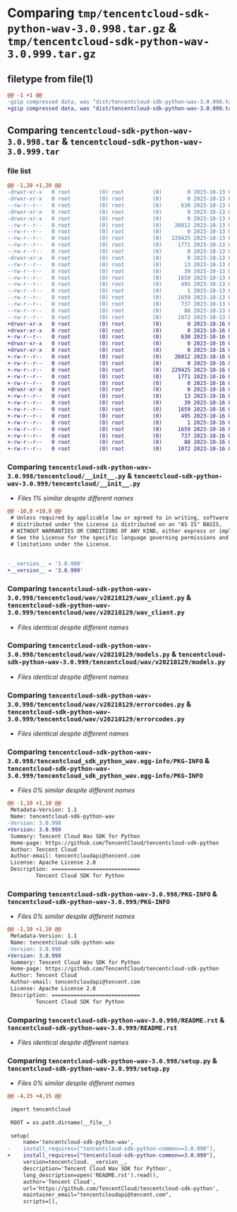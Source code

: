 # Comparing `tmp/tencentcloud-sdk-python-wav-3.0.998.tar.gz` & `tmp/tencentcloud-sdk-python-wav-3.0.999.tar.gz`

## filetype from file(1)

```diff
@@ -1 +1 @@
-gzip compressed data, was "dist/tencentcloud-sdk-python-wav-3.0.998.tar", last modified: Fri Oct 13 00:41:00 2023, max compression
+gzip compressed data, was "dist/tencentcloud-sdk-python-wav-3.0.999.tar", last modified: Mon Oct 16 00:39:50 2023, max compression
```

## Comparing `tencentcloud-sdk-python-wav-3.0.998.tar` & `tencentcloud-sdk-python-wav-3.0.999.tar`

### file list

```diff
@@ -1,20 +1,20 @@
-drwxr-xr-x   0 root         (0) root         (0)        0 2023-10-13 00:41:00.000000 tencentcloud-sdk-python-wav-3.0.998/
-drwxr-xr-x   0 root         (0) root         (0)        0 2023-10-13 00:41:00.000000 tencentcloud-sdk-python-wav-3.0.998/tencentcloud/
--rw-r--r--   0 root         (0) root         (0)      630 2023-10-13 00:41:00.000000 tencentcloud-sdk-python-wav-3.0.998/tencentcloud/__init__.py
-drwxr-xr-x   0 root         (0) root         (0)        0 2023-10-13 00:41:00.000000 tencentcloud-sdk-python-wav-3.0.998/tencentcloud/wav/
-drwxr-xr-x   0 root         (0) root         (0)        0 2023-10-13 00:41:00.000000 tencentcloud-sdk-python-wav-3.0.998/tencentcloud/wav/v20210129/
--rw-r--r--   0 root         (0) root         (0)    26012 2023-10-13 00:41:00.000000 tencentcloud-sdk-python-wav-3.0.998/tencentcloud/wav/v20210129/wav_client.py
--rw-r--r--   0 root         (0) root         (0)        0 2023-10-13 00:41:00.000000 tencentcloud-sdk-python-wav-3.0.998/tencentcloud/wav/v20210129/__init__.py
--rw-r--r--   0 root         (0) root         (0)   229425 2023-10-13 00:41:00.000000 tencentcloud-sdk-python-wav-3.0.998/tencentcloud/wav/v20210129/models.py
--rw-r--r--   0 root         (0) root         (0)     1771 2023-10-13 00:41:00.000000 tencentcloud-sdk-python-wav-3.0.998/tencentcloud/wav/v20210129/errorcodes.py
--rw-r--r--   0 root         (0) root         (0)        0 2023-10-13 00:41:00.000000 tencentcloud-sdk-python-wav-3.0.998/tencentcloud/wav/__init__.py
-drwxr-xr-x   0 root         (0) root         (0)        0 2023-10-13 00:41:00.000000 tencentcloud-sdk-python-wav-3.0.998/tencentcloud_sdk_python_wav.egg-info/
--rw-r--r--   0 root         (0) root         (0)       13 2023-10-13 00:41:00.000000 tencentcloud-sdk-python-wav-3.0.998/tencentcloud_sdk_python_wav.egg-info/top_level.txt
--rw-r--r--   0 root         (0) root         (0)       39 2023-10-13 00:41:00.000000 tencentcloud-sdk-python-wav-3.0.998/tencentcloud_sdk_python_wav.egg-info/requires.txt
--rw-r--r--   0 root         (0) root         (0)     1659 2023-10-13 00:41:00.000000 tencentcloud-sdk-python-wav-3.0.998/tencentcloud_sdk_python_wav.egg-info/PKG-INFO
--rw-r--r--   0 root         (0) root         (0)      495 2023-10-13 00:41:00.000000 tencentcloud-sdk-python-wav-3.0.998/tencentcloud_sdk_python_wav.egg-info/SOURCES.txt
--rw-r--r--   0 root         (0) root         (0)        1 2023-10-13 00:41:00.000000 tencentcloud-sdk-python-wav-3.0.998/tencentcloud_sdk_python_wav.egg-info/dependency_links.txt
--rw-r--r--   0 root         (0) root         (0)     1659 2023-10-13 00:41:00.000000 tencentcloud-sdk-python-wav-3.0.998/PKG-INFO
--rw-r--r--   0 root         (0) root         (0)      737 2023-10-13 00:41:00.000000 tencentcloud-sdk-python-wav-3.0.998/README.rst
--rw-r--r--   0 root         (0) root         (0)       88 2023-10-13 00:41:00.000000 tencentcloud-sdk-python-wav-3.0.998/setup.cfg
--rw-r--r--   0 root         (0) root         (0)     1072 2023-10-13 00:41:00.000000 tencentcloud-sdk-python-wav-3.0.998/setup.py
+drwxr-xr-x   0 root         (0) root         (0)        0 2023-10-16 00:39:50.000000 tencentcloud-sdk-python-wav-3.0.999/
+drwxr-xr-x   0 root         (0) root         (0)        0 2023-10-16 00:39:50.000000 tencentcloud-sdk-python-wav-3.0.999/tencentcloud/
+-rw-r--r--   0 root         (0) root         (0)      630 2023-10-16 00:39:50.000000 tencentcloud-sdk-python-wav-3.0.999/tencentcloud/__init__.py
+drwxr-xr-x   0 root         (0) root         (0)        0 2023-10-16 00:39:50.000000 tencentcloud-sdk-python-wav-3.0.999/tencentcloud/wav/
+drwxr-xr-x   0 root         (0) root         (0)        0 2023-10-16 00:39:50.000000 tencentcloud-sdk-python-wav-3.0.999/tencentcloud/wav/v20210129/
+-rw-r--r--   0 root         (0) root         (0)    26012 2023-10-16 00:39:50.000000 tencentcloud-sdk-python-wav-3.0.999/tencentcloud/wav/v20210129/wav_client.py
+-rw-r--r--   0 root         (0) root         (0)        0 2023-10-16 00:39:50.000000 tencentcloud-sdk-python-wav-3.0.999/tencentcloud/wav/v20210129/__init__.py
+-rw-r--r--   0 root         (0) root         (0)   229425 2023-10-16 00:39:50.000000 tencentcloud-sdk-python-wav-3.0.999/tencentcloud/wav/v20210129/models.py
+-rw-r--r--   0 root         (0) root         (0)     1771 2023-10-16 00:39:50.000000 tencentcloud-sdk-python-wav-3.0.999/tencentcloud/wav/v20210129/errorcodes.py
+-rw-r--r--   0 root         (0) root         (0)        0 2023-10-16 00:39:50.000000 tencentcloud-sdk-python-wav-3.0.999/tencentcloud/wav/__init__.py
+drwxr-xr-x   0 root         (0) root         (0)        0 2023-10-16 00:39:50.000000 tencentcloud-sdk-python-wav-3.0.999/tencentcloud_sdk_python_wav.egg-info/
+-rw-r--r--   0 root         (0) root         (0)       13 2023-10-16 00:39:50.000000 tencentcloud-sdk-python-wav-3.0.999/tencentcloud_sdk_python_wav.egg-info/top_level.txt
+-rw-r--r--   0 root         (0) root         (0)       39 2023-10-16 00:39:50.000000 tencentcloud-sdk-python-wav-3.0.999/tencentcloud_sdk_python_wav.egg-info/requires.txt
+-rw-r--r--   0 root         (0) root         (0)     1659 2023-10-16 00:39:50.000000 tencentcloud-sdk-python-wav-3.0.999/tencentcloud_sdk_python_wav.egg-info/PKG-INFO
+-rw-r--r--   0 root         (0) root         (0)      495 2023-10-16 00:39:50.000000 tencentcloud-sdk-python-wav-3.0.999/tencentcloud_sdk_python_wav.egg-info/SOURCES.txt
+-rw-r--r--   0 root         (0) root         (0)        1 2023-10-16 00:39:50.000000 tencentcloud-sdk-python-wav-3.0.999/tencentcloud_sdk_python_wav.egg-info/dependency_links.txt
+-rw-r--r--   0 root         (0) root         (0)     1659 2023-10-16 00:39:50.000000 tencentcloud-sdk-python-wav-3.0.999/PKG-INFO
+-rw-r--r--   0 root         (0) root         (0)      737 2023-10-16 00:39:50.000000 tencentcloud-sdk-python-wav-3.0.999/README.rst
+-rw-r--r--   0 root         (0) root         (0)       88 2023-10-16 00:39:50.000000 tencentcloud-sdk-python-wav-3.0.999/setup.cfg
+-rw-r--r--   0 root         (0) root         (0)     1072 2023-10-16 00:39:50.000000 tencentcloud-sdk-python-wav-3.0.999/setup.py
```

### Comparing `tencentcloud-sdk-python-wav-3.0.998/tencentcloud/__init__.py` & `tencentcloud-sdk-python-wav-3.0.999/tencentcloud/__init__.py`

 * *Files 1% similar despite different names*

```diff
@@ -10,8 +10,8 @@
 # Unless required by applicable law or agreed to in writing, software
 # distributed under the License is distributed on an "AS IS" BASIS,
 # WITHOUT WARRANTIES OR CONDITIONS OF ANY KIND, either express or implied.
 # See the License for the specific language governing permissions and
 # limitations under the License.
 
 
-__version__ = '3.0.998'
+__version__ = '3.0.999'
```

### Comparing `tencentcloud-sdk-python-wav-3.0.998/tencentcloud/wav/v20210129/wav_client.py` & `tencentcloud-sdk-python-wav-3.0.999/tencentcloud/wav/v20210129/wav_client.py`

 * *Files identical despite different names*

### Comparing `tencentcloud-sdk-python-wav-3.0.998/tencentcloud/wav/v20210129/models.py` & `tencentcloud-sdk-python-wav-3.0.999/tencentcloud/wav/v20210129/models.py`

 * *Files identical despite different names*

### Comparing `tencentcloud-sdk-python-wav-3.0.998/tencentcloud/wav/v20210129/errorcodes.py` & `tencentcloud-sdk-python-wav-3.0.999/tencentcloud/wav/v20210129/errorcodes.py`

 * *Files identical despite different names*

### Comparing `tencentcloud-sdk-python-wav-3.0.998/tencentcloud_sdk_python_wav.egg-info/PKG-INFO` & `tencentcloud-sdk-python-wav-3.0.999/tencentcloud_sdk_python_wav.egg-info/PKG-INFO`

 * *Files 0% similar despite different names*

```diff
@@ -1,10 +1,10 @@
 Metadata-Version: 1.1
 Name: tencentcloud-sdk-python-wav
-Version: 3.0.998
+Version: 3.0.999
 Summary: Tencent Cloud Wav SDK for Python
 Home-page: https://github.com/TencentCloud/tencentcloud-sdk-python
 Author: Tencent Cloud
 Author-email: tencentcloudapi@tencent.com
 License: Apache License 2.0
 Description: ============================
         Tencent Cloud SDK for Python
```

### Comparing `tencentcloud-sdk-python-wav-3.0.998/PKG-INFO` & `tencentcloud-sdk-python-wav-3.0.999/PKG-INFO`

 * *Files 0% similar despite different names*

```diff
@@ -1,10 +1,10 @@
 Metadata-Version: 1.1
 Name: tencentcloud-sdk-python-wav
-Version: 3.0.998
+Version: 3.0.999
 Summary: Tencent Cloud Wav SDK for Python
 Home-page: https://github.com/TencentCloud/tencentcloud-sdk-python
 Author: Tencent Cloud
 Author-email: tencentcloudapi@tencent.com
 License: Apache License 2.0
 Description: ============================
         Tencent Cloud SDK for Python
```

### Comparing `tencentcloud-sdk-python-wav-3.0.998/README.rst` & `tencentcloud-sdk-python-wav-3.0.999/README.rst`

 * *Files identical despite different names*

### Comparing `tencentcloud-sdk-python-wav-3.0.998/setup.py` & `tencentcloud-sdk-python-wav-3.0.999/setup.py`

 * *Files 0% similar despite different names*

```diff
@@ -4,15 +4,15 @@
 
 import tencentcloud
 
 ROOT = os.path.dirname(__file__)
 
 setup(
     name='tencentcloud-sdk-python-wav',
-    install_requires=["tencentcloud-sdk-python-common==3.0.998"],
+    install_requires=["tencentcloud-sdk-python-common==3.0.999"],
     version=tencentcloud.__version__,
     description='Tencent Cloud Wav SDK for Python',
     long_description=open('README.rst').read(),
     author='Tencent Cloud',
     url='https://github.com/TencentCloud/tencentcloud-sdk-python',
     maintainer_email="tencentcloudapi@tencent.com",
     scripts=[],
```

